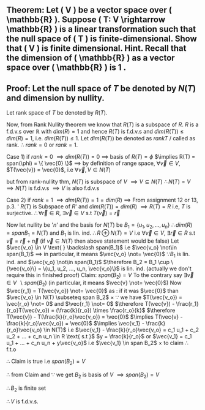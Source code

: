 ## Theorem: Let \( V \) be a vector space over \( \mathbb{R} \). Suppose \( T: V \rightarrow \mathbb{R} \) is a linear transformation such that the null space of \( T \) is finite-dimensional. Show that \( V \) is finite dimensional. Hint. Recall that the dimension of \( \mathbb{R} \) as a vector space over \( \mathbb{R} \) is 1 .


## Proof: Let the null space of $T$ be denoted by $N(T)$ and dimension by nullity.
Let rank space of $T$ be denoted by $R(T)$.

Now, from Rank Nullity theorem we know that $R(T)$ is a subspace of $R$. $R$ is a f.d.v.s over $\mathbb{R}$ with $dim(R) =1$ and hence $R(T)$ is f.d.v.s and $dim(R(T)) \leq dim(R) = 1$, i.e. $dim(R(T)) \leq 1$.
Let $dim(R(T))$ be denoted as $rank T$ / called as rank. 
$\therefore$ $rank = 0$ or $rank = 1$.

Case 1) if $rank = 0$
$\implies dim(R(T)) = 0$
$\implies$ basis of $R(T) = \phi$
$\implies R(T) = span(\phi) = \{ \vec{0} \}$
$\implies$ by definition of range space, $\forall \vec{v} \in V$, $T(\vec{v}) = \vec{0}$, i.e $\forall \vec{v}, V \in N(T)$

but from rank-nullity thm, $N(T)$ is subspace of $V$
$\implies V \subseteq N(T)$
$\therefore N(T) = V$
$\implies N(T)$ is f.d.v.s
$\implies V$ is also f.d.v.s

Case 2) if $rank = 1$
$\implies dim(R(T)) = 1 = dim(R)$
$\implies$ From assignment 12 or 13, p.3. 
' $R(T)$ is Subspace of $R$' and $dim(R(T)) = dim(R)$
$\implies R(T) = R$
i.e, $T$ is surjective.
$\therefore \forall \vec{r} \in R$, $\exists \vec{v} \in V \text{ s.t } T(\vec{v}) = \vec{r}$

Now let nullity be '$n$' and the basis for $N(T)$ be $B_1 = \{ u_1, u_2, ..., u_n\}$
$\therefore dim(R) = span B_1 = N(T)$ and $B_1$ is lin. ind. 
$\therefore R \oplus N(T) = V$
i.e $\forall \vec{v} \in V$, $\exists \vec{r} \in R \text{ s.t } \vec{v} = \vec{r} + \vec{n}$ (if $\vec{v} \in N(T)$ then above statement would be false)
Let $\vec{v_o} \in V \text{ } \backslash span(B_1)$ i.e $\vec{v_o} \not\in span(B_1)$ $\implies$ in particular, it means $\vec{v_o} \not= \vec{0}$
$\because B_1$ is lin. ind. and $\vec{v_o} \not\in span(B_1)$
$\therefore B_2 = B_1 \cup \{\vec{v_o}\}  = \{u_1, u_2, ..., u_n, \vec{v_o}\}$ is lin. ind.  (actually we don't require this in finished proof)
Claim: $span(B_2) = V$
To the contrary say $\exists \vec{v} \in V \text{ } \backslash span(B_2)$ (in particular, it means $\vec{v} \not= \vec{0}$)
Now $\vec{r_1} = T(\vec{v_o}) \not= \vec{0}$     as    : if it was $\vec{0}$ than $\vec{v_o} \in N(T) \subseteq span B_2$                      $\times$
$\because$ we have $T(\vec{v_o}) = \vec{r_o} \not= 0$ and $\vec{r_1} \not= 0$ 
$\therefore T(\vec{v}) - \frac{r_1}{r_o}T(\vec{v_o}) = (\frac{k}{r_o}) \times \frac{r_o}{k}$
$\therefore T(\vec{v}) - T(\frac{k}{r_o}\vec{v_o}) = \vec{0}$
$\implies T(\vec{v} - \frac{k}{r_o}\vec{v_o}) = \vec{0}$
$\implies \vec{v_1} - \frac{k}{r_o}\vec{v_o} \in N(T)$
i.e $\vec{v_1} - \frac{k}{r_o}\vec{v_o} = c_1 u_1 + c_2 u_2 + ... + c_n u_n \in R \text{   s.t   }$ $y = \frac{k}{r_o}$
or $\vec{v_1} = c_1 u_1 + ... + c_n u_n + y\vec{v_o}$
i.e $\vec{v_1} \in span B_2$          $\times$ to claim 
$\therefore$ f.t.o

$\therefore$ Claim is true    i.e    $span(B_2) = V$

$\therefore$ from Claim and $\because$ 
we get $B_2$ is basis of $V$  $\implies span(B_2) = V$

$\therefore B_2$ is finite set

$\therefore V$ is f.d.v.s. 
